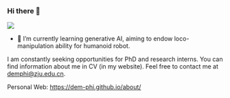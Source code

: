 ### Hi there 👋
![](https://github-readme-stats.vercel.app/api?username=Dem-phi)

<!--
**Dem-phi/Dem-phi** is a ✨ _special_ ✨ repository because its `README.md` (this file) appears on your GitHub profile.

Here are some ideas to get you started:

- 🔭 I’m currently working on ...
- 🌱 I’m currently learning ...
- 👯 I’m looking to collaborate on ...
- 🤔 I’m looking for help with ...
- 💬 Ask me about ...
- 📫 How to reach me: ...
- 😄 Pronouns: ...
- ⚡ Fun fact: ...
-->
- 🌱 I’m currently learning generative AI, aiming to endow loco-manipulation ability for humanoid robot.
  
I am constantly seeking opportunities for PhD and research interns. You can find information about me in CV (in my website). Feel free to contact me at demphi@zju.edu.cn.

Personal Web: https://dem-phi.github.io/about/
